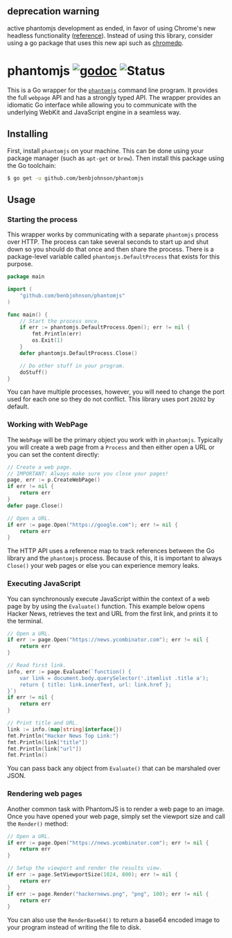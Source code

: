 ## deprecation warning
active phantomjs development as ended, in favor of using Chrome's new headless functionality ([reference](https://groups.google.com/forum/#!msg/phantomjs/9aI5d-LDuNE/5Z3SMZrqAQAJ)). Instead of using this library, consider using a go package that uses this new api such as [chromedp](https://github.com/chromedp/chromedp).

phantomjs [![godoc](https://godoc.org/github.com/benbjohnson/phantomjs?status.svg)](https://godoc.org/github.com/benbjohnson/phantomjs) ![Status](https://img.shields.io/badge/status-beta-yellow.svg)
=========

This is a Go wrapper for the [`phantomjs`][phantomjs] command line program. It
provides the full `webpage` API and has a strongly typed API. The wrapper
provides an idiomatic Go interface while allowing you to communicate with the
underlying WebKit and JavaScript engine in a seamless way.

[phantomjs]: http://phantomjs.org/


## Installing

First, install `phantomjs` on your machine. This can be done using your package
manager (such as `apt-get` or `brew`). Then install this package using the Go
toolchain:

```sh
$ go get -u github.com/benbjohnson/phantomjs
```


## Usage

### Starting the process

This wrapper works by communicating with a separate `phantomjs` process over
HTTP. The process can take several seconds to start up and shut down so you
should do that once and then share the process. There is a package-level
variable called `phantomjs.DefaultProcess` that exists for this purpose.

```go
package main

import (
	"github.com/benbjohnson/phantomjs"
)

func main() {
	// Start the process once.
	if err := phantomjs.DefaultProcess.Open(); err != nil {
		fmt.Println(err)
		os.Exit(1)
	}
	defer phantomjs.DefaultProcess.Close()

	// Do other stuff in your program.
	doStuff()
}
```

You can have multiple processes, however, you will need to change the port used
for each one so they do not conflict. This library uses port `20202` by default.


### Working with WebPage

The `WebPage` will be the primary object you work with in `phantomjs`. Typically
you will create a web page from a `Process` and then either open a URL or you
can set the content directly:

```go
// Create a web page.
// IMPORTANT: Always make sure you close your pages!
page, err := p.CreateWebPage()
if err != nil {
	return err
}
defer page.Close()

// Open a URL.
if err := page.Open("https://google.com"); err != nil {
	return err
}
```

The HTTP API uses a reference map to track references between the Go library
and the `phantomjs` process. Because of this, it is important to always
`Close()` your web pages or else you can experience memory leaks.



### Executing JavaScript

You can synchronously execute JavaScript within the context of a web page by
by using the `Evaluate()` function. This example below opens Hacker News,
retrieves the text and URL from the first link, and prints it to the terminal.

```go
// Open a URL.
if err := page.Open("https://news.ycombinator.com"); err != nil {
	return err
}

// Read first link.
info, err := page.Evaluate(`function() {
	var link = document.body.querySelector('.itemlist .title a');
	return { title: link.innerText, url: link.href };
}`)
if err != nil {
	return err
}

// Print title and URL.
link := info.(map[string]interface{})
fmt.Println("Hacker News Top Link:")
fmt.Println(link["title"])
fmt.Println(link["url"])
fmt.Println()
```

You can pass back any object from `Evaluate()` that can be marshaled over JSON.



### Rendering web pages

Another common task with PhantomJS is to render a web page to an image. Once
you have opened your web page, simply set the viewport size and call the
`Render()` method:

```go
// Open a URL.
if err := page.Open("https://news.ycombinator.com"); err != nil {
	return err
}

// Setup the viewport and render the results view.
if err := page.SetViewportSize(1024, 800); err != nil {
	return err
}
if err := page.Render("hackernews.png", "png", 100); err != nil {
	return err
}
```

You can also use the `RenderBase64()` to return a base64 encoded image to your
program instead of writing the file to disk.

